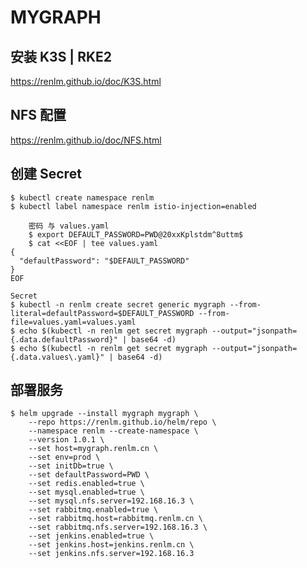 # MYGRAPH

## 安装 K3S | RKE2
<a href="https://renlm.github.io/doc/K3S.html" target="_blank">https://<span></span>renlm.github.io/doc/K3S.html</a>  

## NFS 配置  
<a href="https://renlm.github.io/doc/NFS.html" target="_blank">https://<span></span>renlm.github.io/doc/NFS.html</a>  

## 创建 Secret
	$ kubectl create namespace renlm
	$ kubectl label namespace renlm istio-injection=enabled
	
```
	密码 与 values.yaml
	$ export DEFAULT_PASSWORD=PWD@20xxKplstdm^8uttm$
	$ cat <<EOF | tee values.yaml
{
  "defaultPassword": "$DEFAULT_PASSWORD"
}
EOF
```
	Secret
	$ kubectl -n renlm create secret generic mygraph --from-literal=defaultPassword=$DEFAULT_PASSWORD --from-file=values.yaml=values.yaml
    $ echo $(kubectl -n renlm get secret mygraph --output="jsonpath={.data.defaultPassword}" | base64 -d)
    $ echo $(kubectl -n renlm get secret mygraph --output="jsonpath={.data.values\.yaml}" | base64 -d)
	  	
## 部署服务
	$ helm upgrade --install mygraph mygraph \
        --repo https://renlm.github.io/helm/repo \
        --namespace renlm --create-namespace \
        --version 1.0.1 \
        --set host=mygraph.renlm.cn \
        --set env=prod \
        --set initDb=true \
        --set defaultPassword=PWD \
        --set redis.enabled=true \
        --set mysql.enabled=true \
        --set mysql.nfs.server=192.168.16.3 \
        --set rabbitmq.enabled=true \
        --set rabbitmq.host=rabbitmq.renlm.cn \
        --set rabbitmq.nfs.server=192.168.16.3 \
        --set jenkins.enabled=true \
        --set jenkins.host=jenkins.renlm.cn \
        --set jenkins.nfs.server=192.168.16.3